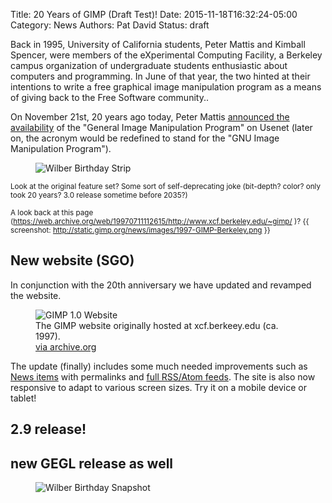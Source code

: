 Title: 20 Years of GIMP (Draft Test)!
Date: 2015-11-18T16:32:24-05:00
Category: News
Authors: Pat David
Status: draft


Back in 1995, University of California students, Peter Mattis and Kimball Spencer, were members of the eXperimental Computing Facility, a Berkeley campus organization of undergraduate students enthusiastic about computers and programming. In June of that year, the two hinted at their intentions to write a free graphical image manipulation program as a means of giving back to the Free Software community.. 

On November 21st, 20 years ago today, Peter Mattis [announced the availability][] of the "General Image Manipulation Program" on Usenet (later on, the acronym would be redefined to stand for the "GNU Image Manipulation Program"). 

[announced the availability]: /about/prehistory.html#november-1995-an-announcement


<figure>
<img src='{filename}./images/201512birthday_975.png' alt='Wilber Birthday Strip'/>
</figure>


<small>Look at the original feature set?  Some sort of self-deprecating joke (bit-depth? color? only took 20 years? 3.0 release sometime before 2035?)

A look back at this page (https://web.archive.org/web/19970711112615/http://www.xcf.berkeley.edu/~gimp/ )?
{{ screenshot: http://static.gimp.org/news/images/1997-GIMP-Berkeley.png }}
</small>

## New website (SGO)

In conjunction with the 20th anniversary we have updated and revamped the website.

<figure>
<img src="{filename}images/1997-GIMP-Berkeley.png" alt="GIMP 1.0 Website" />
<figcaption>
The GIMP website originally hosted at xcf.berkeey.edu (ca. 1997).<br/>
<a href="https://web.archive.org/web/19970711112615/http://www.xcf.berkeley.edu/~gimp/">via archive.org</a>
</figcaption>
</figure>

The update (finally) includes some much needed improvements such as [News items] with permalinks and [full RSS/Atom feeds][].
The site is also now responsive to adapt to various screen sizes.
Try it on a mobile device or tablet!

[News items]: //www.gimp.org/news/
[full RSS/Atom feeds]: //www.gimp.org/feeds/atom.xml


## 2.9 release!


## new GEGL release as well



<figure>
<img src='{filename}images/birthday2_500.png' alt='Wilber Birthday Snapshot' />
</figure>


